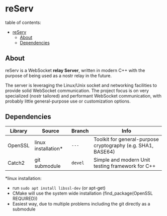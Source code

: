 # reServ

table of contents:
- [reServ](#reserv)
  - [About](#about)
  - [Dependencies](#dependencies)


## About

reServ is a WebSocket <b>relay Server</b>, written in modern C++ with the purpose of being used as a nostr relay in the future. 

The server is leveraging the Linux/Unix socket and networking facilities to provide solid WebSocket communication. The project focus is on very specialized (nostr tailored) and performant WebSocket communication, with probably little general-purpose use or customization options.

## Dependencies

|Library        |Source               |Branch         |Info                                                           |
|---------------|---------------------|---------------|---------------------------------------------------------------|
|OpenSSL        |linux installation*  |`---`          |Toolkit for general-purpose cryptography (e.g. SHA1, BASE64)   |
|Catch2         |git submodule        |`devel`        |Simple and modern Unit testing framework for C++               |

*linux installation:
- run `sudo apt install libssl-dev` (or apt-get)
- CMake will use the system wide installation (find_package(OpenSSL REQUIRED))
- Easiest way, due to multiple problems including the git directly as a submodule
